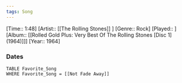 ```yaml
---
tags: Song  
---
```

[Time:: 1:48]
[Artist:: [[The Rolling Stones]] ]
[Genre:: Rock]
[Played:: ]
[Album:: [[Rolled Gold Plus: Very Best Of The Rolling Stones [Disc 1] (1964)]]]
[Year:: 1964]
### Dates
````dataview
TABLE Favorite_Song
WHERE Favorite_Song = [[Not Fade Away]]
````